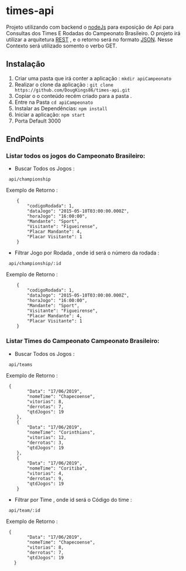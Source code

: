 # times-api
Projeto utilizando com backend o [nodeJs](https://nodejs.org) para exposição de Api para Consultas dos Times E Rodadas do Campeonato Brasileiro.
O projeto irá utilizar a arquitetura [REST](https://pt.wikipedia.org/wiki/REST) , e o retorno será no formato [JSON](https://pt.wikipedia.org/wiki/JSON).
Nesse Contexto será utilizado somento o verbo GET.

## Instalação
1. Criar uma pasta que irá conter a aplicação : `mkdir apiCampeonato`
2. Realizar o clone da aplicação : `git clone https://github.com/DougKings86/times-api.git`
3. Copiar o o conteúdo recém criado para a pasta .
4. Entre na Pasta `cd apiCampeonato`
5. Instalar as Dependências: `npm install`
6. Iniciar a aplicação: `npm start`
7. Porta Default 3000

## EndPoints
### Listar todos os jogos do Campeonato Brasileiro:
- Buscar Todos os Jogos :
```text
 api/championship
```
Exemplo de Retorno : 


```
    {
        "codigoRodada": 1,
        "dataJogo": "2015-05-10T03:00:00.000Z",
        "horaJogo": "16:00:00",
        "Mandante": "Sport",
        "Visitante": "Figueirense",
        "Placar Mandante": 4,
        "Placar Visitante": 1
    }
```

- Filtrar Jogo por Rodada , onde id será o número da rodada :
```text
 api/championship/:id
```

Exemplo de Retorno : 

```
    {
        "codigoRodada": 1,
        "dataJogo": "2015-05-10T03:00:00.000Z",
        "horaJogo": "16:00:00",
        "Mandante": "Sport",
        "Visitante": "Figueirense",
        "Placar Mandante": 4,
        "Placar Visitante": 1
    }
```

### Listar Times do Campeonato Campeonato Brasileiro:
- Buscar Todos os Jogos :
```text
 api/teams
```

Exemplo de Retorno : 

```
 {
        "Data": "17/06/2019",
        "nomeTime": "Chapecoense",
        "vitorias": 8,
        "derrotas": 7,
        "qtdJogos": 19
    },
    {
        "Data": "17/06/2019",
        "nomeTime": "Corinthians",
        "vitorias": 12,
        "derrotas": 3,
        "qtdJogos": 19
    },
    {
        "Data": "17/06/2019",
        "nomeTime": "Coritiba",
        "vitorias": 4,
        "derrotas": 9,
        "qtdJogos": 19
    }
 ```   
- Filtrar por  Time , onde id será o Código do time :
```text
 api/team/:id
```

Exemplo de Retorno : 

```
 {
        "Data": "17/06/2019",
        "nomeTime": "Chapecoense",
        "vitorias": 8,
        "derrotas": 7,
        "qtdJogos": 19
   }
```    
